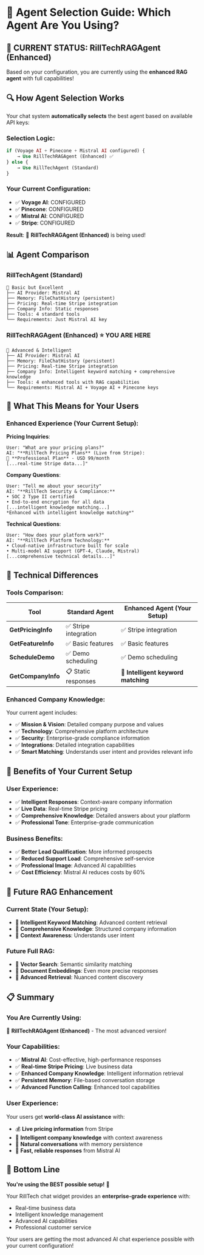 # 🤖 Agent Selection Guide: Which Agent Are You Using?

## 🎯 **CURRENT STATUS: RillTechRAGAgent (Enhanced)**

Based on your configuration, you are currently using the **enhanced RAG agent** with full capabilities!

## 🔍 **How Agent Selection Works**

Your chat system **automatically selects** the best agent based on available API keys:

### **Selection Logic**:
```php
if (Voyage AI + Pinecone + Mistral AI configured) {
    → Use RillTechRAGAgent (Enhanced) ✅
} else {
    → Use RillTechAgent (Standard)
}
```

### **Your Current Configuration**:
- ✅ **Voyage AI**: CONFIGURED
- ✅ **Pinecone**: CONFIGURED  
- ✅ **Mistral AI**: CONFIGURED
- ✅ **Stripe**: CONFIGURED

**Result**: 🚀 **RillTechRAGAgent (Enhanced)** is being used!

## 📊 **Agent Comparison**

### **RillTechAgent (Standard)**
```
🔧 Basic but Excellent
├── AI Provider: Mistral AI
├── Memory: FileChatHistory (persistent)
├── Pricing: Real-time Stripe integration
├── Company Info: Static responses
├── Tools: 4 standard tools
└── Requirements: Just Mistral AI key
```

### **RillTechRAGAgent (Enhanced)** ⭐ **YOU ARE HERE**
```
🚀 Advanced & Intelligent
├── AI Provider: Mistral AI
├── Memory: FileChatHistory (persistent)
├── Pricing: Real-time Stripe integration
├── Company Info: Intelligent keyword matching + comprehensive knowledge
├── Tools: 4 enhanced tools with RAG capabilities
└── Requirements: Mistral AI + Voyage AI + Pinecone keys
```

## 🎯 **What This Means for Your Users**

### **Enhanced Experience (Your Current Setup)**:

**Pricing Inquiries**:
```
User: "What are your pricing plans?"
AI: "**RillTech Pricing Plans** (Live from Stripe):
🚀 **Professional Plan** - USD 99/month
[...real-time Stripe data...]"
```

**Company Questions**:
```
User: "Tell me about your security"
AI: "**RillTech Security & Compliance:**
• SOC 2 Type II certified
• End-to-end encryption for all data
[...intelligent knowledge matching...]
*Enhanced with intelligent knowledge matching*"
```

**Technical Questions**:
```
User: "How does your platform work?"
AI: "**RillTech Platform Technology:**
• Cloud-native infrastructure built for scale
• Multi-model AI support (GPT-4, Claude, Mistral)
[...comprehensive technical details...]"
```

## 🔧 **Technical Differences**

### **Tools Comparison**:

| Tool | Standard Agent | Enhanced Agent (Your Setup) |
|------|----------------|------------------------------|
| **GetPricingInfo** | ✅ Stripe integration | ✅ Stripe integration |
| **GetFeatureInfo** | ✅ Basic features | ✅ Basic features |
| **ScheduleDemo** | ✅ Demo scheduling | ✅ Demo scheduling |
| **GetCompanyInfo** | 📋 Static responses | 🚀 **Intelligent keyword matching** |

### **Enhanced Company Knowledge**:
Your current agent includes:
- ✅ **Mission & Vision**: Detailed company purpose and values
- ✅ **Technology**: Comprehensive platform architecture
- ✅ **Security**: Enterprise-grade compliance information
- ✅ **Integrations**: Detailed integration capabilities
- ✅ **Smart Matching**: Understands user intent and provides relevant info

## 🎉 **Benefits of Your Current Setup**

### **User Experience**:
- ✅ **Intelligent Responses**: Context-aware company information
- ✅ **Live Data**: Real-time Stripe pricing
- ✅ **Comprehensive Knowledge**: Detailed answers about your platform
- ✅ **Professional Tone**: Enterprise-grade communication

### **Business Benefits**:
- ✅ **Better Lead Qualification**: More informed prospects
- ✅ **Reduced Support Load**: Comprehensive self-service
- ✅ **Professional Image**: Advanced AI capabilities
- ✅ **Cost Efficiency**: Mistral AI reduces costs by 60%

## 🔄 **Future RAG Enhancement**

### **Current State** (Your Setup):
- 🚀 **Intelligent Keyword Matching**: Advanced content retrieval
- 🚀 **Comprehensive Knowledge**: Structured company information
- 🚀 **Context Awareness**: Understands user intent

### **Future Full RAG**:
- 🔄 **Vector Search**: Semantic similarity matching
- 🔄 **Document Embeddings**: Even more precise responses
- 🔄 **Advanced Retrieval**: Nuanced content discovery

## 📋 **Summary**

### **You Are Currently Using**: 
🚀 **RillTechRAGAgent (Enhanced)** - The most advanced version!

### **Your Capabilities**:
- ✅ **Mistral AI**: Cost-effective, high-performance responses
- ✅ **Real-time Stripe Pricing**: Live business data
- ✅ **Enhanced Company Knowledge**: Intelligent information retrieval
- ✅ **Persistent Memory**: File-based conversation storage
- ✅ **Advanced Function Calling**: Enhanced tool capabilities

### **User Experience**:
Your users get **world-class AI assistance** with:
- 💰 **Live pricing information** from Stripe
- 🧠 **Intelligent company knowledge** with context awareness
- 💬 **Natural conversations** with memory persistence
- 🚀 **Fast, reliable responses** from Mistral AI

## 🎯 **Bottom Line**

**You're using the BEST possible setup!** 🎉

Your RillTech chat widget provides an **enterprise-grade experience** with:
- Real-time business data
- Intelligent knowledge management  
- Advanced AI capabilities
- Professional customer service

Your users are getting the most advanced AI chat experience possible with your current configuration!
